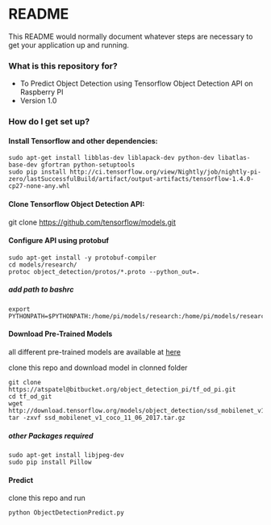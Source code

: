# README #

This README would normally document whatever steps are necessary to get your application up and running.

### What is this repository for? ###

* To Predict Object Detection using Tensorflow Object Detection API on Raspberry PI
* Version 1.0

### How do I get set up? ###
#### Install Tensorflow and other dependencies: ####

	sudo apt-get install libblas-dev liblapack-dev python-dev libatlas-base-dev gfortran python-setuptools
	sudo pip install http://ci.tensorflow.org/view/Nightly/job/nightly-pi-zero/lastSuccessfulBuild/artifact/output-artifacts/tensorflow-1.4.0-cp27-none-any.whl


#### Clone Tensorflow Object Detection API: ####

git clone https://github.com/tensorflow/models.git

#### Configure API using  protobuf ####
	sudo apt-get install -y protobuf-compiler
	cd models/research/
	protoc object_detection/protos/*.proto --python_out=.

##### add path to bashrc #####
	export PYTHONPATH=$PYTHONPATH:/home/pi/models/research:/home/pi/models/research/slim

#### Download Pre-Trained Models ####
all different pre-trained models are available at [here](https://github.com/tensorflow/models/blob/master/research/object_detection/g3doc/detection_model_zoo.md)

clone this repo and download model in clonned folder	
	
	git clone https://atspatel@bitbucket.org/object_detection_pi/tf_od_pi.git
	cd tf_od_git
	wget http://download.tensorflow.org/models/object_detection/ssd_mobilenet_v1_coco_11_06_2017.tar.gz
	tar -zxvf ssd_mobilenet_v1_coco_11_06_2017.tar.gz

##### other Packages required #####
	sudo apt-get install libjpeg-dev
	sudo pip install Pillow

#### Predict ####
clone this repo and run
	
	python ObjectDetectionPredict.py

